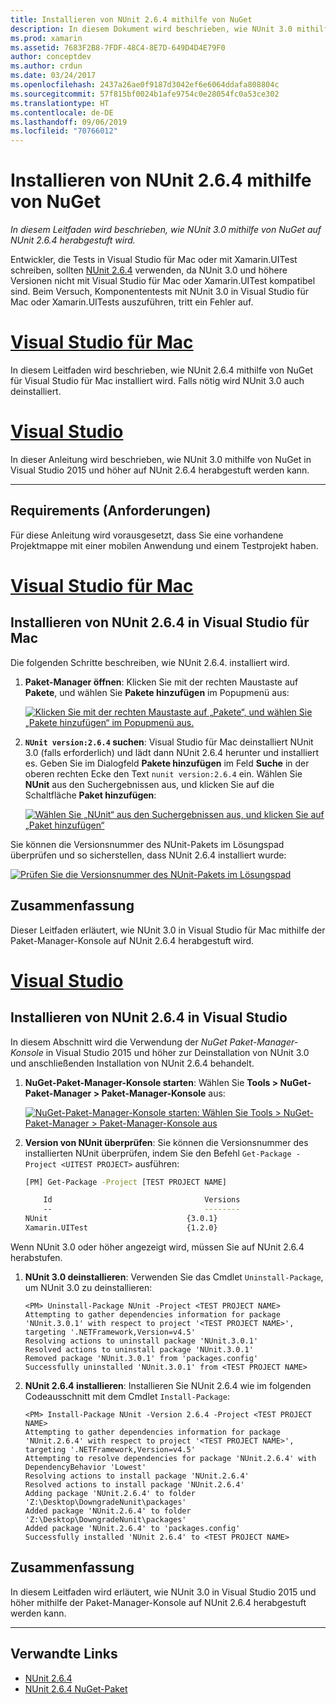 ```yaml
---
title: Installieren von NUnit 2.6.4 mithilfe von NuGet
description: In diesem Dokument wird beschrieben, wie NUnit 3.0 mithilfe von NuGet auf NUnit 2.6.4 herabgestuft wird. Dies ist erforderlich, wenn Sie mit Xamarin.UITest arbeiten, da NUnit 3.x dort nicht unterstützt wird.
ms.prod: xamarin
ms.assetid: 7683F2B8-7FDF-48C4-8E7D-649D4D4E79F0
author: conceptdev
ms.author: crdun
ms.date: 03/24/2017
ms.openlocfilehash: 2437a26ae0f9187d3042ef6e6064ddafa808804c
ms.sourcegitcommit: 57f815bf0024b1afe9754c0e28054fc0a53ce302
ms.translationtype: HT
ms.contentlocale: de-DE
ms.lasthandoff: 09/06/2019
ms.locfileid: "70766012"
---
```

# <a name="installing-nunit-264-using-nuget"></a>Installieren von NUnit 2.6.4 mithilfe von NuGet

_In diesem Leitfaden wird beschrieben, wie NUnit 3.0 mithilfe von NuGet auf NUnit 2.6.4 herabgestuft wird._

Entwickler, die Tests in Visual Studio für Mac oder mit Xamarin.UITest schreiben, sollten [NUnit 2.6.4](http://nunit.org/index.php?p=docHome&r=2.6.4) verwenden, da NUnit 3.0 und höhere Versionen nicht mit Visual Studio für Mac oder Xamarin.UITest kompatibel sind. Beim Versuch, Komponententests mit NUnit 3.0 in Visual Studio für Mac oder Xamarin.UITests auszuführen, tritt ein Fehler auf.

# <a name="visual-studio-for-mactabmacos"></a>[Visual Studio für Mac](#tab/macos)

In diesem Leitfaden wird beschrieben, wie NUnit 2.6.4 mithilfe von NuGet für Visual Studio für Mac installiert wird. Falls nötig wird NUnit 3.0 auch deinstalliert.

# <a name="visual-studiotabwindows"></a>[Visual Studio](#tab/windows)

In dieser Anleitung wird beschrieben, wie NUnit 3.0 mithilfe von NuGet in Visual Studio 2015 und höher auf NUnit 2.6.4 herabgestuft werden kann.

-----

## <a name="requirements"></a>Requirements (Anforderungen)

Für diese Anleitung wird vorausgesetzt, dass Sie eine vorhandene Projektmappe mit einer mobilen Anwendung und einem Testprojekt haben.

# <a name="visual-studio-for-mactabmacos"></a>[Visual Studio für Mac](#tab/macos)

## <a name="installing-nunit-264-in-visual-studio-for-mac"></a>Installieren von NUnit 2.6.4 in Visual Studio für Mac

Die folgenden Schritte beschreiben, wie NUnit 2.6.4. installiert wird.

1. **Paket-Manager öffnen**: Klicken Sie mit der rechten Maustaste auf **Pakete**, und wählen Sie **Pakete hinzufügen** im Popupmenü aus:

    [![](installing-nunit-using-nuget-images/add-packages-xs.png "Klicken Sie mit der rechten Maustaste auf „Pakete“, und wählen Sie „Pakete hinzufügen“ im Popupmenü aus.")](installing-nunit-using-nuget-images/add-packages-xs.png#lightbox)
    
1. **`NUnit version:2.6.4` suchen**: Visual Studio für Mac deinstalliert NUnit 3.0 (falls erforderlich) und lädt dann NUnit 2.6.4 herunter und installiert es. Geben Sie im Dialogfeld **Pakete hinzufügen** im Feld **Suche** in der oberen rechten Ecke den Text `nunit version:2.6.4` ein. Wählen Sie **NUnit** aus den Suchergebnissen aus, und klicken Sie auf die Schaltfläche **Paket hinzufügen**:

    [![](installing-nunit-using-nuget-images/nunit-search-xs.png "Wählen Sie „NUnit“ aus den Suchergebnissen aus, und klicken Sie auf „Paket hinzufügen“")](installing-nunit-using-nuget-images/nunit-search-xs.png#lightbox)

Sie können die Versionsnummer des NUnit-Pakets im Lösungspad überprüfen und so sicherstellen, dass NUnit 2.6.4 installiert wurde:

[![](installing-nunit-using-nuget-images/nunit-2-6-4-installed.png "Prüfen Sie die Versionsnummer des NUnit-Pakets im Lösungspad")](installing-nunit-using-nuget-images/nunit-2-6-4-installed.png#lightbox)

## <a name="summary"></a>Zusammenfassung

Dieser Leitfaden erläutert, wie NUnit 3.0 in Visual Studio für Mac mithilfe der Paket-Manager-Konsole auf NUnit 2.6.4 herabgestuft wird.

# <a name="visual-studiotabwindows"></a>[Visual Studio](#tab/windows)

## <a name="installing-nunit-264-in-visual-studio"></a>Installieren von NUnit 2.6.4 in Visual Studio

In diesem Abschnitt wird die Verwendung der _NuGet Paket-Manager-Konsole_ in Visual Studio 2015 und höher zur Deinstallation von NUnit 3.0 und anschließenden Installation von NUnit 2.6.4 behandelt.

1. **NuGet-Paket-Manager-Konsole starten**: Wählen Sie **Tools > NuGet-Paket-Manager > Paket-Manager-Konsole** aus:

    [![](installing-nunit-using-nuget-images/package-manager-console.png "NuGet-Paket-Manager-Konsole starten: Wählen Sie Tools > NuGet-Paket-Manager > Paket-Manager-Konsole aus")](installing-nunit-using-nuget-images/package-manager-console.png#lightbox)
    
1. **Version von NUnit überprüfen**: Sie können die Versionsnummer des installierten NUnit überprüfen, indem Sie den Befehl `Get-Package -Project <UITEST PROJECT>` ausführen:

    ```bash
    [PM] Get-Package -Project [TEST PROJECT NAME]
    
        Id                                  Versions                                 ProjectName
        --                                  --------                                 -----------
    NUnit                               {3.0.1}                                  [TEST PROJECT NAME]
    Xamarin.UITest                      {1.2.0}                                  [TEST PROJECT NAME]
    ```

Wenn NUnit 3.0 oder höher angezeigt wird, müssen Sie auf NUnit 2.6.4 herabstufen.

1. **NUnit 3.0 deinstallieren**: Verwenden Sie das Cmdlet `Uninstall-Package`, um NUnit 3.0 zu deinstallieren:

    ```
    <PM> Uninstall-Package NUnit -Project <TEST PROJECT NAME>
    Attempting to gather dependencies information for package 'NUnit.3.0.1' with respect to project '<TEST PROJECT NAME>', targeting '.NETFramework,Version=v4.5'
    Resolving actions to uninstall package 'NUnit.3.0.1'
    Resolved actions to uninstall package 'NUnit.3.0.1'
    Removed package 'NUnit.3.0.1' from 'packages.config'
    Successfully uninstalled 'NUnit.3.0.1' from <TEST PROJECT NAME>
    ```

1. **NUnit 2.6.4 installieren**: Installieren Sie NUnit 2.6.4 wie im folgenden Codeausschnitt mit dem Cmdlet `Install-Package`:

    ```
    <PM> Install-Package NUnit -Version 2.6.4 -Project <TEST PROJECT NAME>
    Attempting to gather dependencies information for package 'NUnit.2.6.4' with respect to project '<TEST PROJECT NAME>', targeting '.NETFramework,Version=v4.5'
    Attempting to resolve dependencies for package 'NUnit.2.6.4' with DependencyBehavior 'Lowest'
    Resolving actions to install package 'NUnit.2.6.4'
    Resolved actions to install package 'NUnit.2.6.4'
    Adding package 'NUnit.2.6.4' to folder 'Z:\Desktop\DowngradeNunit\packages'
    Added package 'NUnit.2.6.4' to folder 'Z:\Desktop\DowngradeNunit\packages'
    Added package 'NUnit.2.6.4' to 'packages.config'
    Successfully installed 'NUnit 2.6.4' to <TEST PROJECT NAME>
    ```

## <a name="summary"></a>Zusammenfassung

In diesem Leitfaden wird erläutert, wie NUnit 3.0 in Visual Studio 2015 und höher mithilfe der Paket-Manager-Konsole auf NUnit 2.6.4 herabgestuft werden kann.

-----

## <a name="related-links"></a>Verwandte Links

- [NUnit 2.6.4](http://nunit.org/index.php?p=docHome&r=2.6.4)
- [NUnit 2.6.4 NuGet-Paket](https://www.nuget.org/packages/NUnit/2.6.4)
